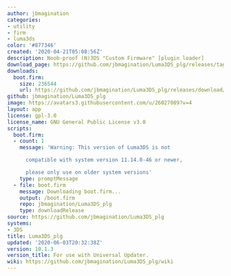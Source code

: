 ```yaml
---
author: jbmagination
categories:
- utility
- firm
- luma3ds
color: '#877346'
created: '2020-04-21T05:08:56Z'
description: Noob-proof (N)3DS "Custom Firmware" [plugin loader]
download_page: https://github.com/jbmagination/Luma3DS_plg/releases/tag/10.1.3
downloads:
  boot.firm:
    size: 236544
    url: https://github.com/jbmagination/Luma3DS_plg/releases/download/10.1.3/boot.firm
github: jbmagination/Luma3DS_plg
image: https://avatars3.githubusercontent.com/u/26027089?v=4
layout: app
license: gpl-3.0
license_name: GNU General Public License v3.0
scripts:
  boot.firm:
  - count: 1
    message: 'Warning: This version of Luma3DS is not

      compatible with system version 11.14.0-46 or newer,

      please only use on older system versions'
    type: promptMessage
  - file: boot.firm
    message: Downloading boot.firm...
    output: /boot.firm
    repo: jbmagination/Luma3DS_plg
    type: downloadRelease
source: https://github.com/jbmagination/Luma3DS_plg
systems:
- 3DS
title: Luma3DS_plg
updated: '2020-06-03T20:32:38Z'
version: 10.1.3
version_title: For use with Universal Updater.
wiki: https://github.com/jbmagination/Luma3DS_plg/wiki
---
```

